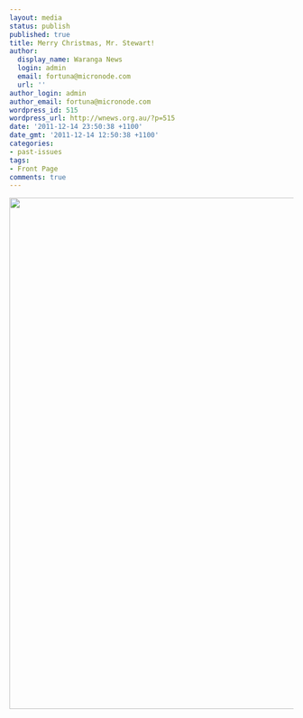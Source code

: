 ```yaml
---
layout: media
status: publish
published: true
title: Merry Christmas, Mr. Stewart!
author:
  display_name: Waranga News
  login: admin
  email: fortuna@micronode.com
  url: ''
author_login: admin
author_email: fortuna@micronode.com
wordpress_id: 515
wordpress_url: http://wnews.org.au/?p=515
date: '2011-12-14 23:50:38 +1100'
date_gmt: '2011-12-14 12:50:38 +1100'
categories:
- past-issues
tags:
- Front Page
comments: true
---
```


<a href="{{ site.url }}/images/2011/12/frontpage-20111215.pdf"><img class="alignnone size-full wp-image-513" title="Front Page - December 15, 2011" src="{{ site.url }}/images/2011/12/frontpage-20111215.png" alt="" width="624" height="907" /></a>
